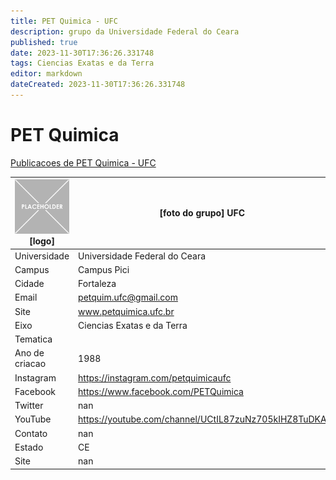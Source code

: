 ```yaml
---
title: PET Quimica - UFC
description: grupo da Universidade Federal do Ceara
published: true
date: 2023-11-30T17:36:26.331748
tags: Ciencias Exatas e da Terra
editor: markdown
dateCreated: 2023-11-30T17:36:26.331748
---
```


# PET Quimica

[Publicacoes de PET Quimica - UFC](/atividade/204PETQuimicaUFC/feed.md)

| ![placeholder.png](/placeholder.png) [logo] | [foto do grupo] UFC         |
| ------------------------------------------- | ------------------------------------------------- |
| Universidade                                | Universidade Federal do Ceara      |
| Campus                                      | Campus Pici            |
| Cidade                                      | Fortaleza             |
| Email                                       | petquim.ufc@gmail.com             |
| Site                                        | www.petquimica.ufc.br              |
| Eixo                                        | Ciencias Exatas e da Terra              |
| Tematica                                    |           |
| Ano de criacao                              | 1988        |
| Instagram                                   | https://instagram.com/petquimicaufc         |
| Facebook                                    | https://www.facebook.com/PETQuimica          |
| Twitter                                     | nan           |
| YouTube                                     | https://youtube.com/channel/UCtIL87zuNz705kIHZ8TuDKA           |
| Contato                                     | nan         |
| Estado                                      |  CE            |
| Site                                        | nan |
